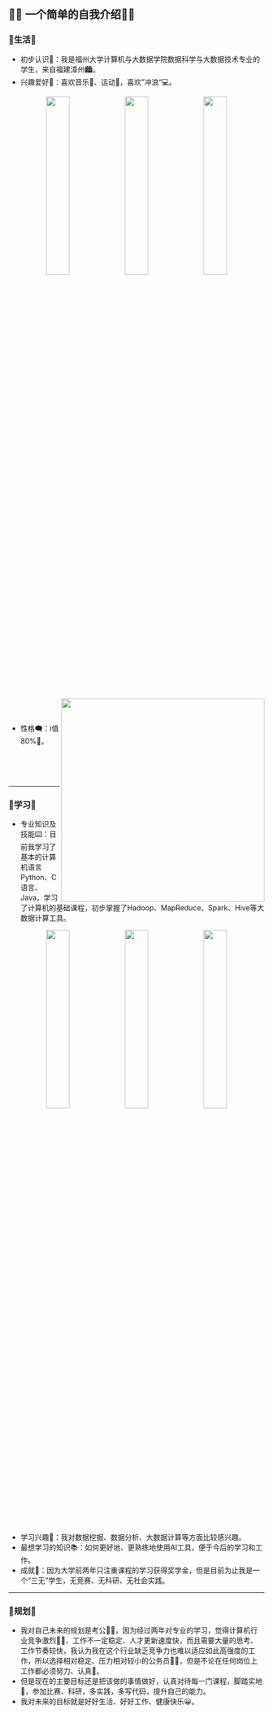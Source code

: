 ## 🙋‍♀️ 一个简单的自我介绍🙋‍♀️
### 🌱生活🌱
-  初步认识🥳：我是福州大学计算机与大数据学院数据科学与大数据技术专业的学生，来自福建漳州🏙️。
-  兴趣爱好💓：喜欢音乐🎼、运动🏓，喜欢”冲浪“💻。
  
<div align = "center">    
<img  src="https://github.com/user-attachments/assets/a43a425c-cbe7-44e1-8ad7-6fb0e63484f0" width="30%" />
<img  src="https://github.com/user-attachments/assets/a787c889-b833-439d-9225-39369e3a316a" width="30%" />
<img  src="https://github.com/user-attachments/assets/ffacf087-74eb-40b1-b441-0e0cba08c434" width="30%" />
</div>


<p>    
<img  src="https://github.com/user-attachments/assets/a8717bc1-937a-4844-9919-da8c671579f4"  width="400"  align="right"  />
</p>
<br>
<br>

-  性格🗨️：i值80%🤔。
  
<br>
<br>
<br>

---------------------------------------------------------------------------------------
### 📖学习📖
-  专业知识及技能⌨️：目前我学习了基本的计算机语言Python、C语言、Java，学习了计算机的基础课程，初步掌握了Hadoop、MapReduce、Spark、Hive等大数据计算工具。
  
<div align = "center">    
<img  src="https://github.com/user-attachments/assets/966d57e1-114c-491d-80fb-95da3f2595af" width="30%" />
<img  src="https://github.com/user-attachments/assets/85408d8d-8d3e-42e5-bce5-7a7e81a8ce43" width="30%" />
<img  src="https://github.com/user-attachments/assets/fecc9fde-c1a6-48a8-94f7-b4157bde1134" width="30%" />

</div>

-  学习兴趣📜：我对数据挖掘、数据分析、大数据计算等方面比较感兴趣。
-  最想学习的知识📚：如何更好地、更熟练地使用AI工具，便于今后的学习和工作。
-  成就🏅：因为大学前两年只注重课程的学习获得奖学金，但是目前为止我是一个“三无”学生，无竞赛、无科研、无社会实践。
------------------------------------------------------------------------------
### 🔭规划🔭
-  我对自己未来的规划是考公👩‍💼，因为经过两年对专业的学习，觉得计算机行业竞争激烈👩‍💻、工作不一定稳定、人才更新速度快，而且需要大量的思考、工作节奏较快，我认为我在这个行业缺乏竞争力也难以适应如此高强度的工作，所以选择相对稳定、压力相对较小的公务员👩‍💼，但是不论在任何岗位上工作都必须努力、认真💪。
-  但是现在的主要目标还是把该做的事情做好，认真对待每一门课程，脚踏实地🦵，参加比赛、科研，多实践，多写代码，提升自己的能力。
-  我对未来的目标就是好好生活、好好工作、健康快乐😀。 
